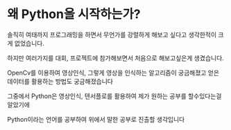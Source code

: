 # 왜 Python을 시작하는가?
솔직히 여태까지 프로그래밍을 하면서 무언가를 강렬하게 해보고 싶다고 생각한적이 크게 없었습니다.

하지만 여러가지를 대회, 프로젝트에 참가해보면서 처음으로 해보고싶은게 생겼습니다.

OpenCv를 이용하여 영상인식, 그렇게 영상을 인식하는 알고리즘이 궁금해졌고 얻은
데이터를 활용하는 방법도 궁금해졌습니다

그중에서 Python은 영상인식, 텐서플로를 활용하여 제가 원하는 공부를 할수있다는걸 알았기에

Python이라는 언어를 공부하여 위에서 말한 공부로 진출할 생각입니다
